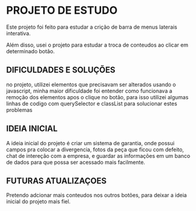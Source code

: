 <h1> PROJETO DE ESTUDO </h1>
<p> Este projeto foi feito para estudar a crição de barra de menus laterais interativa.</p>
<p>Além disso, usei o projeto para estudar a troca de conteudos ao clicar em determinado botão.</p>

<h2>DIFICULDADES E SOLUÇÕES</h2>
<p>no projeto, utilizei elementos que precisavam ser alterados usando o javascript, minha maior dificuldade foi entender como funcionava a remoção dos elementos apos o clique no botão, para isso utilizei algumas linhas de codigo com querySelector e classList para solucionar estes problemas</p>

<h2>IDEIA INICIAL</h2>
<p>A ideia inicial do projeto é criar um sistema de garantia, onde possui campos pra colocar a divergencia, fotos da peça que ficou com defeito, chat de intereção com a empresa, e guardar as informações em um banco de dados para que possa ser acessado mais facilmente.</p>

<h2>FUTURAS ATUALIZAÇOES</h2>
<p>Pretendo adcionar mais conteudos nos outros botões, para deixar a ideia inicial do projeto mais fiel.</p>


